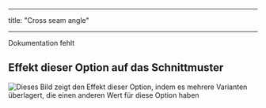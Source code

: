 - - -
title: "Cross seam angle"
- - -

<Fixme>

Dokumentation fehlt

</Fixme>

## Effekt dieser Option auf das Schnittmuster

![Dieses Bild zeigt den Effekt dieser Option, indem es mehrere Varianten überlagert, die einen anderen Wert für diese Option haben](titan_crossseamcurveangle_sample.svg "Effect of this option on the pattern")
